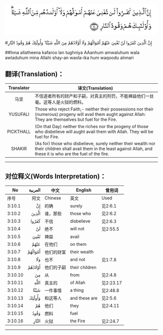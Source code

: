 ![003:010](images/003_010.gif)

#إِنَّ الَّذِينَ كَفَرُوا لَنْ تُغْنِيَ عَنْهُمْ أَمْوَالُهُمْ وَلَا أَوْلَادُهُمْ مِنَ اللَّهِ شَيْئًا ۖ وَأُولَٰئِكَ هُمْ وَقُودُ النَّارِ 

##Inna allatheena kafaroo lan tughniya AAanhum amwaluhum wala awladuhum mina Allahi shay-an waola-ika hum waqoodu alnnari 

## 翻译(Translation)：

| Translator | 译文(Translation)                                            |
| :--------: | ------------------------------------------------------------ |
|    马坚    | 不信道者所有的财产和子嗣，对真主的刑罚，不能裨益他们一丝毫。这等人是火狱的燃料。 |
|  YUSUFALI  | Those who reject Faith,- neither their possessions nor their (numerous) progeny will avail them aught against Allah: They are themselves but fuel for the Fire. |
| PICKTHALL  | (On that Day) neither the riches nor the progeny of those who disbelieve will aught avail them with Allah. They will be fuel for Fire. |
|   SHAKIR   | (As for) those who disbelieve, surely neither their wealth nor their children shall avail them in the least against Allah, and these it is who are the fuel of the fire. |

---

## 对位释义(Words Interpretation)：

| No   | العربية | 中文    | English | 曾用词 |
| ---- | ------: | ------- | ------- | ------ |
| 序号 |    阿文 | Chinese | 英文    | Used   |
| 3:10.1  | إِنَّ      | 的确       | surely         | 见2:6.1  |
| 3:10.2  | الَّذِينَ   | 谁，那些   | those who      | 见2:6.2  |
| 3:10.3  | كَفَرُوا   | 不信       | disbelieve     | 见2:6.3  |
| 3:10.4  | لَنْ      | 绝不       | will not       | 见2:55.5 |
| 3:10.5  | تُغْنِيَ    | 裨益       | avail          |          |
| 3:10.6  | عَنْهُمْ    | 在他们     | on them        |          |
| 3:10.7  | أَمْوَالُهُمْ | 他们的财富 | their wealth   |          |
| 3:10.8  | وَلَا     | 也不       | and not        | 见1:7.8  |
| 3:10.9  | أَوْلَادُهُمْ | 他们的子嗣 | their children |          |
| 3:10.10 | مِنَ      | 从         | from           | 见2:4.8  |
| 3:10.11 |    اللَّهِ | 真主的     | of Allah       | 见2:23.17 |
| 3:10.12 | شَيْئًا    | 一件事情   | a thing        | 见2:48.8 |
| 3:10.13 | وَأُولَٰئِكَ  | 和这等人   | and these are  | 见2:5.6  |
| 3:10.14 | هُمْ      | 他们       | they           | 见2:4.11 |
| 3:10.15 | وَقُودُ    | 燃料       | fuel           |          |
| 3:10.16 | النَّارِ   | 火狱       | the Fire       | 见2:24.7 |

---

